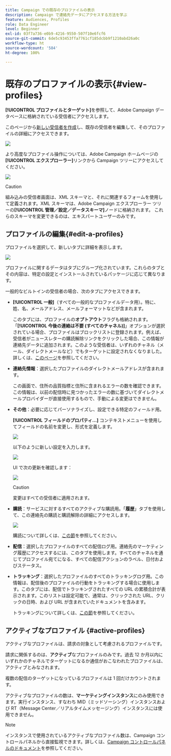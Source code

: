 ```yaml
---
title: Campaign での既存のプロファイルの表示
description: Campaign で連絡先データにアクセスする方法を学ぶ
feature: Audiences, Profiles
role: Data Engineer
level: Beginner
exl-id: 03f7a736-e0b9-4216-9550-507f10e6fcf6
source-git-commit: 6de5c93453ffa7761cf185dcbb9f1210abd26a0c
workflow-type: ht
source-wordcount: '584'
ht-degree: 100%

---
```


# 既存のプロファイルの表示{#view-profiles}

**[!UICONTROL プロファイルとターゲット]**&#x200B;を参照して、Adobe Campaign データベースに格納されている受信者にアクセスします。

このページから[新しい受信者を作成](create-profiles.md)し、既存の受信者を編集して、そのプロファイルの詳細にアクセスできます。

![](assets/profiles-and-targets.png)

より高度なプロファイル操作については、Adobe Campaign ホームページの&#x200B;**[!UICONTROL エクスプローラー]**&#x200B;リンクから Campaign ツリーにアクセスしてください。

![](assets/recipients-in-explorer.png)


>[!CAUTION]
>
>組み込みの受信者画面は、XML スキーマと、それに関連するフォームを使用して定義されます。XML スキーマは、Adobe Campaign エクスプローラー ツリーの&#x200B;**[!UICONTROL 管理／設定／データスキーマ]**&#x200B;ノードに格納されます。 これらのスキーマを変更できるのは、エキスパートユーザーのみです。

## プロファイルの編集{#edit-a-profiles}

プロファイルを選択して、新しいタブに詳細を表示します。

![](assets/edit-a-profile.png)

プロファイルに関するデータはタブにグループ化されています。これらのタブとその内容は、特定の設定とインストールされているパッケージに応じて異なります。

一般的なビルトインの受信者の場合、次のタブにアクセスできます。

* **[!UICONTROL 一般]**（すべての一般的なプロファイルデータ用）。特に、姓、名、メールアドレス、メールフォーマットなどが含まれます。

   このタブには、プロファイルの&#x200B;**オプトアウト**&#x200B;フラグも格納されます。「**[!UICONTROL 今後の連絡は不要 (すべてのチャネル)]**」オプションが選択されている場合、プロファイルはブロックリストに登録されます。例えば、受信者がニュースレターの購読解除リンクをクリックした場合、この情報が連絡先データに追加されます。このような受信者は、いずれのチャネル（メール、ダイレクトメールなど）でもターゲットに設定されなくなりました。詳しくは、[このページ](../send/quarantines.md)を参照してください。

* **連絡先情報**：選択したプロファイルのダイレクトメールアドレスが含まれます。

   この画面で、住所の品質指標と住所に含まれるエラーの数を確認できます。この情報は、以前の配信時に見つかったエラーの数に基づいてダイレクトメールプロバイダーが直接使用するもので、手動による変更はできません。

* **その他**：必要に応じてパーソナライズし、設定できる特定のフィールド用。

   **[!UICONTROL フィールドのプロパティ…]** コンテキストメニューを使用してフィールドの名前を変更し、形式を定義します。

   ![](assets/other-tab-field-properties.png)

   以下のように新しい設定を入力します。

   ![](assets/change-field-properties.png)

   UI で次の更新を確認します：

   ![](assets/other-tab-updated.png)


   >[!CAUTION]
   >変更はすべての受信者に適用されます。


* **購読**：サービスに対するすべてのアクティブな購読用。「**履歴**」タブを使用して、この連絡先の購読と購読解除の詳細にアクセスします。

   ![](assets/subscription-tab.png)

   購読について詳しくは、[この節](../start/subscriptions.md)を参照してください。

* **配信**：選択したプロファイルのすべての配信ログ用。連絡先のマーケティング履歴にアクセスするには、このタブを使用します。すべてのチャネルを通じてプロファイル宛てになる、すべての配信アクションのラベル、日付およびステータス。


* **トラッキング**：選択したプロファイルのすべてのトラッキングログ用。この情報は、配信後のプロファイルの行動をトラッキングする場合に使用します。このタブには、配信でトラッキングされたすべての URL の累積合計が表示されます。このリストは設定可能で、通常は、クリックされた URL、クリックの日時、および URL が含まれていたドキュメントを含みます。

   トラッキングについて詳しくは、[この節](../start/tracking.md)を参照してください。


## アクティブなプロファイル {#active-profiles}

アクティブなプロファイルは、請求の対象として考慮されるプロファイルです。

請求に関係するのは、**アクティブ**&#x200B;なプロファイルのみです。過去 12 か月以内にいずれかのチャネルでターゲットになるか通信がおこなわれたプロファイルは、アクティブとみなされます。

複数の配信のターゲットになっているプロファイルは 1 回だけカウントされます。

アクティブなプロファイルの数は、**マーケティングインスタンス**&#x200B;にのみ使用できます。実行インスタンス、すなわち MID（ミッドソーシング）インスタンスおよび RT（Message Center／リアルタイムメッセージング）インスタンスには使用できません。

>[!NOTE]
>
>インスタンスで使用されているアクティブなプロファイル数は、Campaign コントロールパネルから直接監視できます。詳しくは、[Campaign コントロールパネルのドキュメント](https://experienceleague.adobe.com/docs/control-panel/using/performance-monitoring/active-profiles-monitoring.html?lang=ja)を参照してください。
